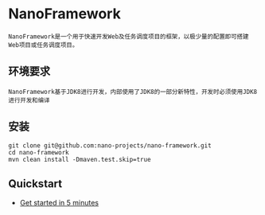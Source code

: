 NanoFramework
====

	NanoFramework是一个用于快速开发Web及任务调度项目的框架，以极少量的配置即可搭建Web项目或任务调度项目。
	
	
环境要求
----
	NanoFramework基于JDK8进行开发，内部使用了JDK8的一部分新特性，开发时必须使用JDK8进行开发和编译

安装
----
```shell
git clone git@github.com:nano-projects/nano-framework.git
cd nano-framework
mvn clean install -Dmaven.test.skip=true
```

Quickstart
----
- [Get started in 5 minutes](nano-examples/examples/quickstart.md)